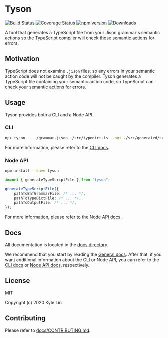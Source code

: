 # Tyson

[![Build Status](https://travis-ci.com/kylejlin/tyson.svg?branch=master)](https://travis-ci.com/kylejlin/tyson)
[![Coverage Status](https://coveralls.io/repos/github/kylejlin/tyson/badge.svg?branch=master)](https://coveralls.io/github/kylejlin/tyson?branch=master)
[![npm version](https://badge.fury.io/js/tyson.svg)](https://www.npmjs.com/package/tyson)
[![Downloads](https://img.shields.io/npm/dm/tyson.svg)](https://www.npmjs.com/package/tyson)

A tool that generates a TypeScript file from your Jison grammar's semantic actions so the TypeScript compiler will check those semantic actions for errors.

## Motivation

TypeScript does not examine `.jison` files, so any errors in your semantic action code will not be caught by the compiler.
Tyson generates a TypeScript file containing your semantic action code, so TypeScript can check your semantic actions for errors.

## Usage

Tyson provides both a CLI and a Node API.

### CLI

```sh
npx tyson -- ./grammar.jison ./src/typedict.ts --out ./src/generated/semanticActions.generated.ts
```

For more information, please refer to the [CLI docs](./docs/cli.md).

### Node API

```sh
npm install --save tyson
```

```ts
import { generateTypeScriptFile } from "tyson";

generateTypeScriptFile({
    pathToBnfGrammarFile: /* ... */,
    pathToTypeDictFile: /* ... */,
    pathToOutputFile: /* ... */,
});
```

For more information, please refer to the [Node API docs](./docs/nodeApi.md).

## Docs

All documentation is located in the [docs directory](./docs).

We recommend that you start by reading the [General docs](./docs/general.md).
After that, if you want additional information about the CLI or Node API, you can refer to the [CLI docs](./docs/cli.md) or [Node API docs](./docs/nodeApi.md), respectively.

## License

MIT

Copyright (c) 2020 Kyle Lin

## Contributing

Please refer to [docs/CONTRIBUTING.md](./docs/CONTRIBUTING.md).
